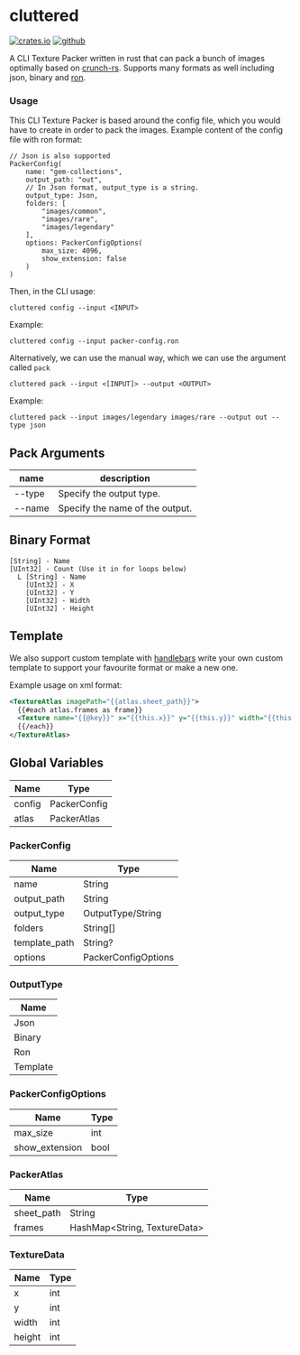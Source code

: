 # cluttered
[![crates.io][crates-svg]][crates-link] [![github][github-svg]][github-link]


A CLI Texture Packer written in rust that can pack a bunch of images optimally based on [crunch-rs](https://github.com/ChevyRay/crunch-rs). Supports many formats as well including json, binary and [ron](https://github.com/ron-rs/ron).

### Usage
This CLI Texture Packer is based around the config file, which you would have to create in order to pack the images.
Example content of the config file with ron format:
```ron
// Json is also supported
PackerConfig(
    name: "gem-collections",
    output_path: "out",
    // In Json format, output_type is a string.
    output_type: Json,
    folders: [
        "images/common",
        "images/rare",
        "images/legendary"
    ],
    options: PackerConfigOptions(
        max_size: 4096,
        show_extension: false
    )
)
```
Then, in the CLI usage:

`cluttered config --input <INPUT>`

Example:

`cluttered config --input packer-config.ron`

Alternatively, we can use the manual way, which we can use the argument called `pack`


`cluttered pack --input <[INPUT]> --output <OUTPUT>`

Example:

`cluttered pack --input images/legendary images/rare --output out --type json`

## Pack Arguments

|name         |description|
|-------------|-----------|
|--type       |Specify the output type.
|--name       |Specify the name of the output.

## Binary Format
```
[String] - Name
[UInt32] - Count (Use it in for loops below)
  L [String] - Name
    [UInt32] - X
    [UInt32] - Y
    [UInt32] - Width
    [UInt32] - Height
```

[crates-svg]: https://img.shields.io/crates/v/cluttered.svg
[github-svg]: https://img.shields.io/github/v/release/flother/spreet
[github-link]: https://github.com/flother/spreet/releases
[crates-link]: https://crates.io/crates/cluttered

## Template
We also support custom template with [handlebars](https://handlebarsjs.com/guide/block-helpers.html) write your own custom template to support your favourite format or make a new one.

Example usage on xml format:
```xml
<TextureAtlas imagePath="{{atlas.sheet_path}}">
  {{#each atlas.frames as frame}}
  <Texture name="{{@key}}" x="{{this.x}}" y="{{this.y}}" width="{{this.width}}" height="{{this.height}}"/>
  {{/each}}
</TextureAtlas>
```

## Global Variables
|Name         |Type       |
|-------------|-----------|
|config       |PackerConfig
|atlas        |PackerAtlas


### PackerConfig

|Name         |Type       |
|-------------|-----------|
|name         |String
|output_path  |String
|output_type  |OutputType/String
|folders      |String[]
|template_path|String?
|options      |PackerConfigOptions

### OutputType
|Name         |
|-------------|
|Json         |
|Binary       |
|Ron          |
|Template     |


### PackerConfigOptions
|Name          |Type       |
|--------------|-----------|
|max_size      |int
|show_extension|bool


### PackerAtlas
|Name          |Type       |
|--------------|-----------|
|sheet_path    |String
|frames        |HashMap<String, TextureData>

### TextureData
|Name          |Type       |
|--------------|-----------|
|x             |int
|y             |int
|width         |int
|height        |int
